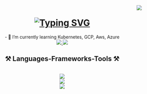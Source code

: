 <img align="right" src="https://visitor-badge.laobi.icu/badge?page_id=SaimouliBandari.SaimouliBandari" />

<h1 align="center">
<a href="https://git.io/typing-svg">
<img src="https://readme-typing-svg.demolab.com?font=SUSE&size=27&pause=1000&color=00C4F7&center=true&vCenter=true&width=600&height=150&lines=Hi+There+%F0%9F%91%8B;I'am+Mouli;A+FullStack+Developer" alt="Typing SVG" />
</a>
</h1>

<!-- <h3>
   Mouli is a skilled Full Stack Developer with a strong command of React, Angular, Node.js, and various DevOps tools. Passionate about continuous learning, Mouli embraces a hands-on, trial-and-error approach to mastering new technologies, always eager to expand their expertise and tackle new challenges.
</h3> -->
<div align="center">
- 🌱 I’m currently learning Kubernetes, GCP, Aws, Azure
</div>


<div align="center"> 
  <a href="mailto:saimouli.bandari@gmail.com">
    <img src="https://img.shields.io/badge/Gmail-333333?style=for-the-badge&logo=gmail&logoColor=red" />
  </a>
  <a href="https://www.linkedin.com/in/saimouli03" target="_blank">
    <img src="https://img.shields.io/badge/LinkedIn-0077B5?style=for-the-badge&logo=linkedin&logoColor=white" target="_blank" />
  </a>
  <!-- <a href="https://salesp07.github.io" target="_blank">
     <img src="https://img.shields.io/badge/Portfolio-FF5722?style=for-the-badge&logo=todoist&logoColor=white" target="_blank" /> sqlite, safari, google-chrome are other good icon options
  </a> -->
</div>

<h2 align="center">⚒️ Languages-Frameworks-Tools ⚒️</h2>
<br/>
<div align="center">
    <img src="https://skillicons.dev/icons?i=react,nextjs,angular,bootstrap,html,css,vscode,github,tailwind,git" /><br>
    <img src="https://skillicons.dev/icons?i=nodejs,nestjs,javascript,typescript,express,mongodb,mysql,redis,rabbitmq" /><br>
    <img src="https://skillicons.dev/icons?i=jest,docker,kubernetes" /><br>
<div>